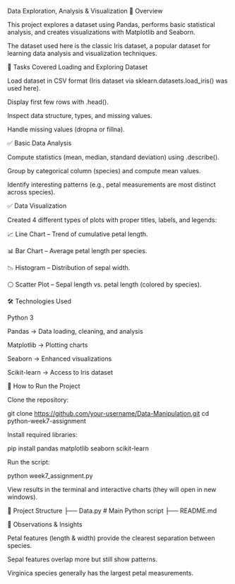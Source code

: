 Data Exploration, Analysis & Visualization
📌 Overview

This project explores a dataset using Pandas, performs basic statistical analysis, and creates visualizations with Matplotlib and Seaborn.

The dataset used here is the classic Iris dataset, a popular dataset for learning data analysis and visualization techniques.

🎯 Tasks Covered
Loading and Exploring  Dataset

Load dataset in CSV format (Iris dataset via sklearn.datasets.load_iris() was used here).

Display first few rows with .head().

Inspect data structure, types, and missing values.

Handle missing values (dropna or fillna).

✅ Basic Data Analysis

Compute statistics (mean, median, standard deviation) using .describe().

Group by categorical column (species) and compute mean values.

Identify interesting patterns (e.g., petal measurements are most distinct across species).

✅  Data Visualization

Created 4 different types of plots with proper titles, labels, and legends:

📈 Line Chart – Trend of cumulative petal length.

📊 Bar Chart – Average petal length per species.

📉 Histogram – Distribution of sepal width.

⚪ Scatter Plot – Sepal length vs. petal length (colored by species).

🛠️ Technologies Used

Python 3

Pandas → Data loading, cleaning, and analysis

Matplotlib → Plotting charts

Seaborn → Enhanced visualizations

Scikit-learn → Access to Iris dataset

🚀 How to Run the Project

Clone the repository:

git clone https://github.com/your-username/Data-Manipulation.git
cd python-week7-assignment


Install required libraries:

pip install pandas matplotlib seaborn scikit-learn


Run the script:

python week7_assignment.py


View results in the terminal and interactive charts (they will open in new windows).

📂 Project Structure
├── Data.py   # Main Python script
├── README.md             

📝 Observations & Insights

Petal features (length & width) provide the clearest separation between species.

Sepal features overlap more but still show patterns.

Virginica species generally has the largest petal measurements.

